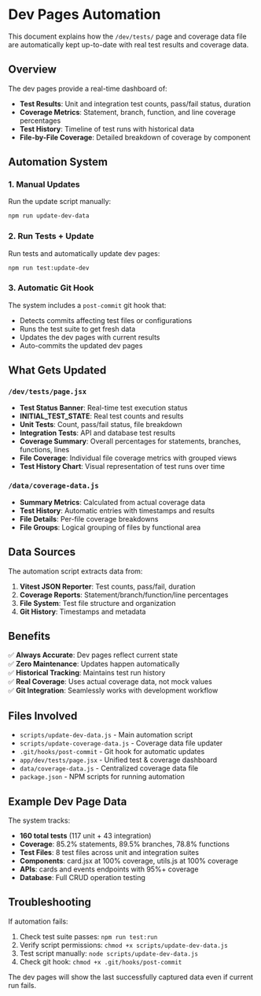 # Dev Pages Automation

This document explains how the `/dev/tests/` page and coverage data file are automatically kept up-to-date with real test results and coverage data.

## Overview

The dev pages provide a real-time dashboard of:
- **Test Results**: Unit and integration test counts, pass/fail status, duration
- **Coverage Metrics**: Statement, branch, function, and line coverage percentages  
- **Test History**: Timeline of test runs with historical data
- **File-by-File Coverage**: Detailed breakdown of coverage by component

## Automation System

### 1. Manual Updates
Run the update script manually:
```bash
npm run update-dev-data
```

### 2. Run Tests + Update
Run tests and automatically update dev pages:
```bash
npm run test:update-dev
```

### 3. Automatic Git Hook
The system includes a `post-commit` git hook that:
- Detects commits affecting test files or configurations
- Runs the test suite to get fresh data
- Updates the dev pages with current results
- Auto-commits the updated dev pages

## What Gets Updated

### `/dev/tests/page.jsx`
- **Test Status Banner**: Real-time test execution status
- **INITIAL_TEST_STATE**: Real test counts and results
- **Unit Tests**: Count, pass/fail status, file breakdown
- **Integration Tests**: API and database test results
- **Coverage Summary**: Overall percentages for statements, branches, functions, lines
- **File Coverage**: Individual file coverage metrics with grouped views
- **Test History Chart**: Visual representation of test runs over time

### `/data/coverage-data.js`
- **Summary Metrics**: Calculated from actual coverage data
- **Test History**: Automatic entries with timestamps and results
- **File Details**: Per-file coverage breakdowns
- **File Groups**: Logical grouping of files by functional area

## Data Sources

The automation script extracts data from:

1. **Vitest JSON Reporter**: Test counts, pass/fail, duration
2. **Coverage Reports**: Statement/branch/function/line percentages
3. **File System**: Test file structure and organization
4. **Git History**: Timestamps and metadata

## Benefits

✅ **Always Accurate**: Dev pages reflect current state  
✅ **Zero Maintenance**: Updates happen automatically  
✅ **Historical Tracking**: Maintains test run history  
✅ **Real Coverage**: Uses actual coverage data, not mock values  
✅ **Git Integration**: Seamlessly works with development workflow  

## Files Involved

- `scripts/update-dev-data.js` - Main automation script
- `scripts/update-coverage-data.js` - Coverage data file updater
- `.git/hooks/post-commit` - Git hook for automatic updates
- `app/dev/tests/page.jsx` - Unified test & coverage dashboard
- `data/coverage-data.js` - Centralized coverage data file
- `package.json` - NPM scripts for running automation

## Example Dev Page Data

The system tracks:
- **160 total tests** (117 unit + 43 integration)
- **Coverage**: 85.2% statements, 89.5% branches, 78.8% functions
- **Test Files**: 8 test files across unit and integration suites
- **Components**: card.jsx at 100% coverage, utils.js at 100% coverage
- **APIs**: cards and events endpoints with 95%+ coverage
- **Database**: Full CRUD operation testing

## Troubleshooting

If automation fails:
1. Check test suite passes: `npm run test:run`
2. Verify script permissions: `chmod +x scripts/update-dev-data.js`
3. Test script manually: `node scripts/update-dev-data.js`
4. Check git hook: `chmod +x .git/hooks/post-commit`

The dev pages will show the last successfully captured data even if current run fails.
